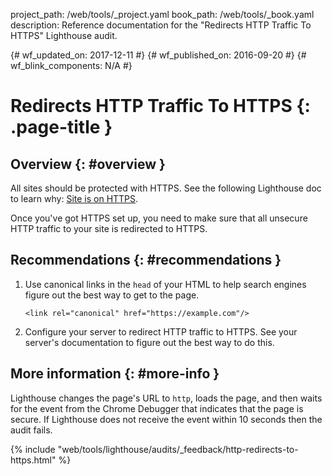 project_path: /web/tools/_project.yaml
book_path: /web/tools/_book.yaml
description: Reference documentation for the "Redirects HTTP Traffic To HTTPS" Lighthouse audit.

{# wf_updated_on: 2017-12-11 #}
{# wf_published_on: 2016-09-20 #}
{# wf_blink_components: N/A #}

# Redirects HTTP Traffic To HTTPS  {: .page-title }

## Overview {: #overview }

All sites should be protected with HTTPS. See the following Lighthouse doc to
learn why: [Site is on HTTPS](https).

Once you've got HTTPS set up, you need to make sure that all unsecure HTTP
traffic to your site is redirected to HTTPS.

## Recommendations {: #recommendations }

1. Use canonical links in the `head` of your HTML to help search engines figure
   out the best way to get to the page.

       <link rel="canonical" href="https://example.com"/>

2. Configure your server to redirect HTTP traffic to HTTPS. See your server's
   documentation to figure out the best way to do this.

## More information {: #more-info }

Lighthouse changes the page's URL to `http`, loads the page, and then waits for
the event from the Chrome Debugger that indicates that the page is secure. If
Lighthouse does not receive the event within 10 seconds then the audit fails.


{% include "web/tools/lighthouse/audits/_feedback/http-redirects-to-https.html" %}
